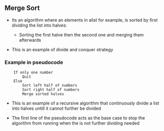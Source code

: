 ##  Merge Sort 
- Its an algorithm where an elements in alist for example, is sorted by first dividing the list into halves:
		
	- Sorting the first halve then the second one and merging them afterwards
  	
- This is an example of divide and conquer strategy

### Example in pseudocode
	
		If only one number
			Quit
		Else
			Sort left half of numbers
			Sort right half of numbers
			Merge sorted halves 

- This is an example of a recursive algorithm that continuously divide a list into halves untill it cannot further be divided

- The first line of the pseudocode acts as the base case to stop the algorithm from running when the is not further dividing needed
